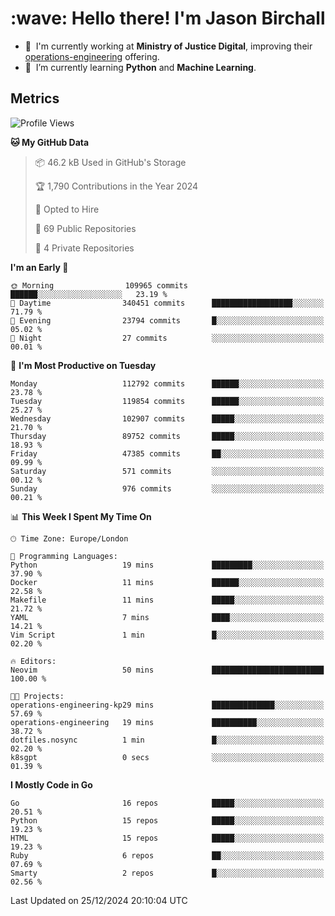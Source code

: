 <h1 align="left" id="jason-title">:wave: Hello there! I'm Jason Birchall</h1>

- :office: &nbsp;I'm currently working at **Ministry of Justice Digital**, improving their [operations-engineering](https://github.com/ministryofjustice/operations-engineering) offering.
- :seedling: &nbsp;I’m currently learning **Python** and **Machine Learning**.

<h2>Metrics</h2>

<!--START_SECTION:waka-->
![Profile Views](http://img.shields.io/badge/Profile%20Views-0-blue)

**🐱 My GitHub Data** 

> 📦 46.2 kB Used in GitHub's Storage 
 > 
> 🏆 1,790 Contributions in the Year 2024
 > 
> 💼 Opted to Hire
 > 
> 📜 69 Public Repositories 
 > 
> 🔑 4 Private Repositories 
 > 
**I'm an Early 🐤** 

```text
🌞 Morning                109965 commits      ██████░░░░░░░░░░░░░░░░░░░   23.19 % 
🌆 Daytime                340451 commits      ██████████████████░░░░░░░   71.79 % 
🌃 Evening                23794 commits       █░░░░░░░░░░░░░░░░░░░░░░░░   05.02 % 
🌙 Night                  27 commits          ░░░░░░░░░░░░░░░░░░░░░░░░░   00.01 % 
```
📅 **I'm Most Productive on Tuesday** 

```text
Monday                   112792 commits      ██████░░░░░░░░░░░░░░░░░░░   23.78 % 
Tuesday                  119854 commits      ██████░░░░░░░░░░░░░░░░░░░   25.27 % 
Wednesday                102907 commits      █████░░░░░░░░░░░░░░░░░░░░   21.70 % 
Thursday                 89752 commits       █████░░░░░░░░░░░░░░░░░░░░   18.93 % 
Friday                   47385 commits       ██░░░░░░░░░░░░░░░░░░░░░░░   09.99 % 
Saturday                 571 commits         ░░░░░░░░░░░░░░░░░░░░░░░░░   00.12 % 
Sunday                   976 commits         ░░░░░░░░░░░░░░░░░░░░░░░░░   00.21 % 
```


📊 **This Week I Spent My Time On** 

```text
🕑︎ Time Zone: Europe/London

💬 Programming Languages: 
Python                   19 mins             █████████░░░░░░░░░░░░░░░░   37.90 % 
Docker                   11 mins             ██████░░░░░░░░░░░░░░░░░░░   22.58 % 
Makefile                 11 mins             █████░░░░░░░░░░░░░░░░░░░░   21.72 % 
YAML                     7 mins              ████░░░░░░░░░░░░░░░░░░░░░   14.21 % 
Vim Script               1 min               █░░░░░░░░░░░░░░░░░░░░░░░░   02.20 % 

🔥 Editors: 
Neovim                   50 mins             █████████████████████████   100.00 % 

🐱‍💻 Projects: 
operations-engineering-kp29 mins             ██████████████░░░░░░░░░░░   57.69 % 
operations-engineering   19 mins             ██████████░░░░░░░░░░░░░░░   38.72 % 
dotfiles.nosync          1 min               █░░░░░░░░░░░░░░░░░░░░░░░░   02.20 % 
k8sgpt                   0 secs              ░░░░░░░░░░░░░░░░░░░░░░░░░   01.39 % 
```

**I Mostly Code in Go** 

```text
Go                       16 repos            █████░░░░░░░░░░░░░░░░░░░░   20.51 % 
Python                   15 repos            █████░░░░░░░░░░░░░░░░░░░░   19.23 % 
HTML                     15 repos            █████░░░░░░░░░░░░░░░░░░░░   19.23 % 
Ruby                     6 repos             ██░░░░░░░░░░░░░░░░░░░░░░░   07.69 % 
Smarty                   2 repos             █░░░░░░░░░░░░░░░░░░░░░░░░   02.56 % 
```




 Last Updated on 25/12/2024 20:10:04 UTC
<!--END_SECTION:waka-->

<!-- links -->

[issues page]: https://github.com/jasonBirchall/jasonBirchall/issues "jasonBirchall/issues"

